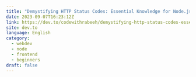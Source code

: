```yaml
---
title: "Demystifying HTTP Status Codes: Essential Knowledge for Node.js Newbies"
date: 2023-09-07T16:23:12Z
link: https://dev.to/codewithrabeeh/demystifying-http-status-codes-essential-knowledge-for-nodejs-newbies-3dph?utm_medium=RSS&utm_source=news.12bit.vn
site: dev.to
language: English
category:
  - webdev
  - node
  - frontend
  - beginners
draft: false
---
```

